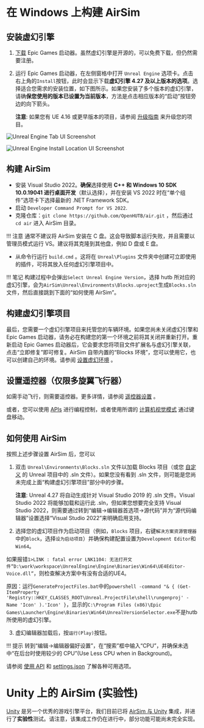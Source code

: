 # 在 Windows 上构建 AirSim

## 安装虚幻引擎

1. [下载](https://www.unrealengine.com/download) Epic Games 启动器。虽然虚幻引擎是开源的，可以免费下载，但仍然需要注册。 
2. 运行 Epic Games 启动器，在左侧窗格中打开 `Unreal Engine` 选项卡。点击右上角的`Install`按钮，此时会显示下载**虚幻引擎 4.27 及以上版本的选项**。选择适合您需求的安装位置，如下图所示。如果您安装了多个版本的虚幻引擎，请确**保您使用的版本已设置为当前版本**，方法是点击相应版本的“启动”按钮旁边的向下箭头。

   **注意**: 如果您有 UE 4.16 或更早版本的项目，请参阅 [升级指南](unreal_upgrade.md) 来升级您的项目。

![Unreal Engine Tab UI Screenshot](images/ue_install.png)

![Unreal Engine Install Location UI Screenshot](images/ue_install_location.png)

## 构建 AirSim
* 安装 Visual Studio 2022。**确保**选择使用 **C++ 和 Windows 10 SDK 10.0.19041 进行桌面开发**（默认选择），并在安装 VS 2022 时在“单个组件”选项卡下选择最新的 .NET Framework SDK。 
* 启动 `Developer Command Prompt for VS 2022`.
* 克隆仓库：`git clone https://github.com/OpenHUTB/air.git` ，然后通过 `cd air` 进入 AirSim 目录。

!!! 注意
    通常不建议将 AirSim 安装在 C 盘。这会导致脚本运行失败，并且需要以管理员模式运行 VS。建议将其克隆到其他盘，例如 D 盘或 E 盘。 

* 从命令行运行 `build.cmd` 。这将在 `Unreal\Plugins` 文件夹中创建可立即使用的插件，可将其放入任何虚幻引擎项目中。


!!! 笔记
    构建过程中会弹出`Select Unreal Engine Version`，选择 hutb 所对应的虚幻引擎，会为`AirSim\Unreal\Environments\Blocks.uproject`生成`Blocks.sln`文件，然后直接跳到下面的“如何使用 AirSim”。


## 构建虚幻引擎项目

最后，您需要一个虚幻引擎项目来托管您的车辆环境。如果您尚未关闭虚幻引擎和 Epic Games 启动器，请务必在构建您的第一个环境之前将其关闭并重新打开。重新启动 Epic Games 启动器后，它会要求您将项目文件扩展名与虚幻引擎关联，点击“立即修复”即可修复。AirSim 自带内置的“Blocks 环境”，您可以使用它，也可以创建自己的环境。请参阅 [设置虚幻环境](unreal_proj.md) 。


## 设置遥控器（仅限多旋翼飞行器）

如需手动飞行，则需要遥控器。更多详情，请参阅 [遥控器设置](remote_control.md) 。

或者，您可以使用 [APIs](apis.md) 进行编程控制，或者使用所谓的 [计算机视觉模式](image_apis.md) 通过键盘移动。


## 如何使用 AirSim

按照上述步骤设置 AirSim 后，您可以

1. 双击 `Unreal\Environments\Blocks.sln` 文件以加载 Blocks 项目（或您 [自定义](unreal_custenv.md) 的 Unreal 项目中的 .sln 文件）。如果您没有看到 .sln 文件，则可能是您尚未完成上面“构建虚幻引擎项目”部分中的步骤。 

    **注意**: Unreal 4.27 将自动生成针对 Visual Studio 2019 的 .sln 文件。Visual Studio 2022 将能够加载和运行此 .sln，但如果您想要完全支持 Visual Studio 2022，则需要通过转到“编辑->编辑器首选项->源代码”并为“源代码编辑器”设置选择“Visual Studio 2022”来明确启用支持。

2. 选择您的虚幻项目作为启动项目（例如，`Blocks` 项目，右键`解决方案资源管理器`中的`Block`，选择`设为启动项目`）并确保构建配置设置为`Development Editor`和 `Win64`。

如果报错`1>LINK : fatal error LNK1104: 无法打开文件“D:\work\workspace\UnrealEngine\Engine\Binaries\Win64\UE4Editor-Voice.dll”`，则检查解决方案中有没有合适的UE4。

原因：运行`GenerateProjectFiles.bat`中的`powershell -command "& { (Get-ItemProperty 'Registry::HKEY_CLASSES_ROOT\Unreal.ProjectFile\shell\rungenproj' -Name 'Icon' ).'Icon' }`，显示的`C:\Program Files (x86)\Epic Games\Launcher\Engine\Binaries\Win64\UnrealVersionSelector.exe`不是hutb所使用的虚幻引擎。

3. 虚幻编辑器加载后，按`运行(Play)`按钮。

!!! 提示
    转到“编辑->编辑器偏好设置”，在“搜索”框中输入“CPU”，并确保未选中“在后台时使用较少的 CPU”(Use Less CPU when in Background)。

请参阅 [使用 API](apis.md)  和 [settings.json](settings.md)  了解各种可用选项。

# Unity 上的 AirSim (实验性)

[Unity](https://unity3d.com/) 是另一个优秀的游戏引擎平台，我们目前已将 [AirSim 与 Unity](Unity.md)  集成，并进行了**实验性**测试。请注意，该集成工作仍在进行中，部分功能可能尚未完全实现。

